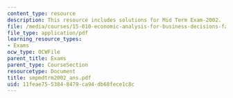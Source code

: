```yaml
---
content_type: resource
description: This resource includes solutions for Mid Term Exam-2002.
file: /media/courses/15-010-economic-analysis-for-business-decisions-fall-2004/11feae7553848479ca94db68fece1c8c_smpmdtrm2002_ans.pdf
file_type: application/pdf
learning_resource_types:
- Exams
ocw_type: OCWFile
parent_title: Exams
parent_type: CourseSection
resourcetype: Document
title: smpmdtrm2002_ans.pdf
uid: 11feae75-5384-8479-ca94-db68fece1c8c
---
```

